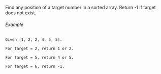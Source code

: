 Find any position of a target number in a sorted array. Return -1 if target does not exist.

###### Example

```
Given [1, 2, 2, 4, 5, 5].

For target = 2, return 1 or 2.

For target = 5, return 4 or 5.

For target = 6, return -1.
```
